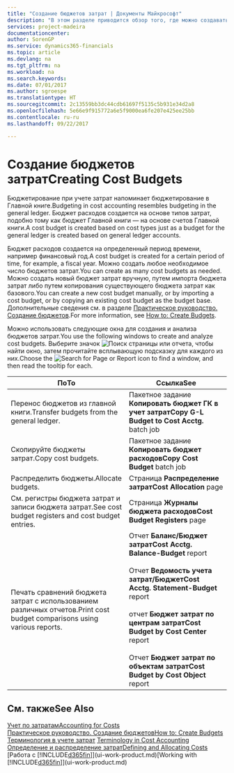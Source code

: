 ```yaml
---
title: "Создание бюджетов затрат | Документы Майкрософт"
description: "В этом разделе приводится обзор того, где можно создавать и анализировать бюджеты затрат."
services: project-madeira
documentationcenter: 
author: SorenGP
ms.service: dynamics365-financials
ms.topic: article
ms.devlang: na
ms.tgt_pltfrm: na
ms.workload: na
ms.search.keywords: 
ms.date: 07/01/2017
ms.author: sgroespe
ms.translationtype: HT
ms.sourcegitcommit: 2c13559bb3dc44cdb61697f5135c5b931e34d2a8
ms.openlocfilehash: 5e66e9f915772a6e5f9000ea6fe207e425ee25bb
ms.contentlocale: ru-ru
ms.lasthandoff: 09/22/2017

---
```

# <a name="creating-cost-budgets"></a><span data-ttu-id="2ec96-103">Создание бюджетов затрат</span><span class="sxs-lookup"><span data-stu-id="2ec96-103">Creating Cost Budgets</span></span>
<span data-ttu-id="2ec96-104">Бюджетирование при учете затрат напоминает бюджетирование в Главной книге.</span><span class="sxs-lookup"><span data-stu-id="2ec96-104">Budgeting in cost accounting resembles budgeting in the general ledger.</span></span> <span data-ttu-id="2ec96-105">Бюджет расходов создается на основе типов затрат, подобно тому как бюджет Главной книги — на основе счетов Главной книги.</span><span class="sxs-lookup"><span data-stu-id="2ec96-105">A cost budget is created based on cost types just as a budget for the general ledger is created based on general ledger accounts.</span></span>  

<span data-ttu-id="2ec96-106">Бюджет расходов создается на определенный период времени, например финансовый год.</span><span class="sxs-lookup"><span data-stu-id="2ec96-106">A cost budget is created for a certain period of time, for example, a fiscal year.</span></span> <span data-ttu-id="2ec96-107">Можно создать любое необходимое число бюджетов затрат.</span><span class="sxs-lookup"><span data-stu-id="2ec96-107">You can create as many cost budgets as needed.</span></span> <span data-ttu-id="2ec96-108">Можно создать новый бюджет затрат вручную, путем импорта бюджета затрат либо путем копирования существующего бюджета затрат как базового.</span><span class="sxs-lookup"><span data-stu-id="2ec96-108">You can create a new cost budget manually, or by importing a cost budget, or by copying an existing cost budget as the budget base.</span></span> <span data-ttu-id="2ec96-109">Дополнительные сведения см. в разделе [Практическое руководство. Создание бюджетов](finance-how-create-budgets.md).</span><span class="sxs-lookup"><span data-stu-id="2ec96-109">For more information, see [How to: Create Budgets](finance-how-create-budgets.md).</span></span>

<span data-ttu-id="2ec96-110">Можно использовать следующие окна для создания и анализа бюджетов затрат.</span><span class="sxs-lookup"><span data-stu-id="2ec96-110">You use the following windows to create and analyze cost budgets.</span></span> <span data-ttu-id="2ec96-111">Выберите значок ![Поиск страницы или отчета](media/ui-search/search_small.png "Значок поиска страницы или отчета"), чтобы найти окно, затем прочитайте всплывающую подсказку для каждого из них.</span><span class="sxs-lookup"><span data-stu-id="2ec96-111">Choose the ![Search for Page or Report](media/ui-search/search_small.png "Search for Page or Report icon") icon to find a window, and then read the tooltip for each.</span></span>

|<span data-ttu-id="2ec96-112">По</span><span class="sxs-lookup"><span data-stu-id="2ec96-112">To</span></span>|<span data-ttu-id="2ec96-113">Ссылка</span><span class="sxs-lookup"><span data-stu-id="2ec96-113">See</span></span>|  
|--------|---------|  
|<span data-ttu-id="2ec96-114">Перенос бюджетов из главной книги.</span><span class="sxs-lookup"><span data-stu-id="2ec96-114">Transfer budgets from the general ledger.</span></span>|<span data-ttu-id="2ec96-115">Пакетное задание **Копировать бюджет ГК в учет затрат**</span><span class="sxs-lookup"><span data-stu-id="2ec96-115">**Copy G-L Budget to Cost Acctg.** batch job</span></span>|  
|<span data-ttu-id="2ec96-116">Скопируйте бюджеты затрат.</span><span class="sxs-lookup"><span data-stu-id="2ec96-116">Copy cost budgets.</span></span>|<span data-ttu-id="2ec96-117">Пакетное задание **Копировать бюджет расходов**</span><span class="sxs-lookup"><span data-stu-id="2ec96-117">**Copy Cost Budget** batch job</span></span>|  
|<span data-ttu-id="2ec96-118">Распределить бюджеты.</span><span class="sxs-lookup"><span data-stu-id="2ec96-118">Allocate budgets.</span></span>|<span data-ttu-id="2ec96-119">Страница **Распределение затрат**</span><span class="sxs-lookup"><span data-stu-id="2ec96-119">**Cost Allocation** page</span></span>|  
|<span data-ttu-id="2ec96-120">См. регистры бюджета затрат и записи бюджета затрат.</span><span class="sxs-lookup"><span data-stu-id="2ec96-120">See cost budget registers and cost budget entries.</span></span>|<span data-ttu-id="2ec96-121">Страница **Журналы бюджета расходов**</span><span class="sxs-lookup"><span data-stu-id="2ec96-121">**Cost Budget Registers** page</span></span>|  
|<span data-ttu-id="2ec96-122">Печать сравнений бюджета затрат с использованием различных отчетов.</span><span class="sxs-lookup"><span data-stu-id="2ec96-122">Print cost budget comparisons using various reports.</span></span>|<span data-ttu-id="2ec96-123">Отчет **Баланс/Бюджет затрат**</span><span class="sxs-lookup"><span data-stu-id="2ec96-123">**Cost Acctg. Balance-Budget** report</span></span><br /><br /> <span data-ttu-id="2ec96-124">Отчет **Ведомость учета затрат/Бюджет**</span><span class="sxs-lookup"><span data-stu-id="2ec96-124">**Cost Acctg. Statement-Budget** report</span></span><br /><br /> <span data-ttu-id="2ec96-125">отчет **Бюджет затрат по центрам затрат**</span><span class="sxs-lookup"><span data-stu-id="2ec96-125">**Cost Budget by Cost Center** report</span></span><br /><br /> <span data-ttu-id="2ec96-126">Отчет **Бюджет затрат по объектам затрат**</span><span class="sxs-lookup"><span data-stu-id="2ec96-126">**Cost Budget by Cost Object** report</span></span>|  

## <a name="see-also"></a><span data-ttu-id="2ec96-127">См. также</span><span class="sxs-lookup"><span data-stu-id="2ec96-127">See Also</span></span>  
[<span data-ttu-id="2ec96-128">Учет по затратам</span><span class="sxs-lookup"><span data-stu-id="2ec96-128">Accounting for Costs</span></span>](finance-manage-cost-accounting.md)  
[<span data-ttu-id="2ec96-129">Практическое руководство. Создание бюджетов</span><span class="sxs-lookup"><span data-stu-id="2ec96-129">How to: Create Budgets</span></span>](finance-how-create-budgets.md)  
<span data-ttu-id="2ec96-130">[Терминология в учете затрат](finance-terminology-in-cost-accounting.md) </span><span class="sxs-lookup"><span data-stu-id="2ec96-130">[Terminology in Cost Accounting](finance-terminology-in-cost-accounting.md) </span></span>  
[<span data-ttu-id="2ec96-131">Определение и распределение затрат</span><span class="sxs-lookup"><span data-stu-id="2ec96-131">Defining and Allocating Costs</span></span>](finance-define-and-allocate-costs.md)  
<span data-ttu-id="2ec96-132">[Работа с [!INCLUDE[d365fin](includes/d365fin_md.md)]](ui-work-product.md)</span><span class="sxs-lookup"><span data-stu-id="2ec96-132">[Working with [!INCLUDE[d365fin](includes/d365fin_md.md)]](ui-work-product.md)</span></span>

